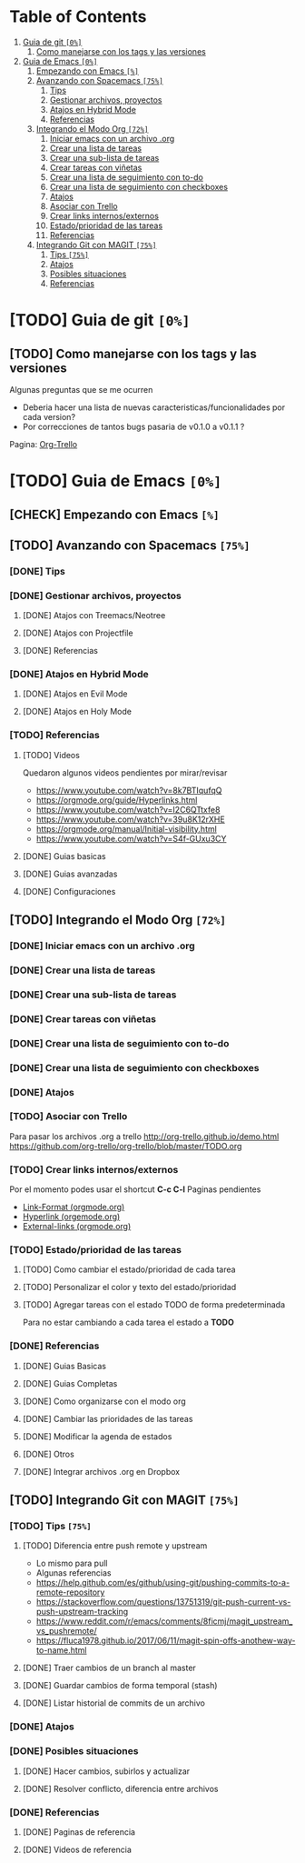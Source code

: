 
# Table of Contents

1.  [Guia de git <code>[0%]</code>](#orgd4a4a0b)
    1.  [Como manejarse con los tags y las versiones](#org7ff0343)
2.  [Guia de Emacs <code>[0%]</code>](#orgd190a6a)
    1.  [Empezando con Emacs <code>[%]</code>](#org78db337)
    2.  [Avanzando con Spacemacs <code>[75%]</code>](#orgce5d44b)
        1.  [Tips](#org1d29297)
        2.  [Gestionar archivos, proyectos](#orgd5875a9)
        3.  [Atajos en Hybrid Mode](#orgcf72748)
        4.  [Referencias](#org62a78e8)
    3.  [Integrando el Modo Org <code>[72%]</code>](#org9264056)
        1.  [Iniciar emacs con un archivo .org](#org301d43d)
        2.  [Crear una lista de tareas](#org1048f62)
        3.  [Crear una sub-lista de tareas](#org2b4edda)
        4.  [Crear tareas con viñetas](#org3cd52e5)
        5.  [Crear una lista de seguimiento con to-do](#org7156d9a)
        6.  [Crear una lista de seguimiento con checkboxes](#org0d124ec)
        7.  [Atajos](#org05d09bf)
        8.  [Asociar con Trello](#orgb163021)
        9.  [Crear links internos/externos](#orgff7b2be)
        10. [Estado/prioridad de las tareas](#org230a8b5)
        11. [Referencias](#org00704a6)
    4.  [Integrando Git con MAGIT <code>[75%]</code>](#orge599a7e)
        1.  [Tips <code>[75%]</code>](#orgd2cccff)
        2.  [Atajos](#org4ea2a48)
        3.  [Posibles situaciones](#org3df3a7c)
        4.  [Referencias](#orgf4550cc)


<a id="orgd4a4a0b"></a>

# [TODO] Guia de git <code>[0%]</code>


<a id="org7ff0343"></a>

## [TODO] Como manejarse con los tags y las versiones

Algunas preguntas que se me ocurren

-   Deberia hacer una lista de nuevas caracteristicas/funcionalidades por cada version?
-   Por correcciones de tantos bugs pasaria de v0.1.0 a v0.1.1 ?

Pagina: [Org-Trello](https://github.com/org-trello/org-trello/blob/master/TODO.org)


<a id="orgd190a6a"></a>

# [TODO] Guia de Emacs <code>[0%]</code>


<a id="org78db337"></a>

## [CHECK] Empezando con Emacs <code>[%]</code>


<a id="orgce5d44b"></a>

## [TODO] Avanzando con Spacemacs <code>[75%]</code>


<a id="org1d29297"></a>

### [DONE] Tips


<a id="orgd5875a9"></a>

### [DONE] Gestionar archivos, proyectos

1.  [DONE] Atajos con Treemacs/Neotree

2.  [DONE] Atajos con Projectfile

3.  [DONE] Referencias


<a id="orgcf72748"></a>

### [DONE] Atajos en Hybrid Mode

1.  [DONE] Atajos en Evil Mode

2.  [DONE] Atajos en Holy Mode


<a id="org62a78e8"></a>

### [TODO] Referencias

1.  [TODO] Videos

    Quedaron algunos videos pendientes por mirar/revisar
    
    -   <https://www.youtube.com/watch?v=8k7BTIqufqQ>
    -   <https://orgmode.org/guide/Hyperlinks.html>
    -   <https://www.youtube.com/watch?v=I2C6QTtxfe8>
    -   <https://www.youtube.com/watch?v=39u8K12rXHE>
    -   <https://orgmode.org/manual/Initial-visibility.html>
    -   <https://www.youtube.com/watch?v=S4f-GUxu3CY>

2.  [DONE] Guias basicas

3.  [DONE] Guias avanzadas

4.  [DONE] Configuraciones


<a id="org9264056"></a>

## [TODO] Integrando el Modo Org <code>[72%]</code>


<a id="org301d43d"></a>

### [DONE] Iniciar emacs con un archivo .org


<a id="org1048f62"></a>

### [DONE] Crear una lista de tareas


<a id="org2b4edda"></a>

### [DONE] Crear una sub-lista de tareas


<a id="org3cd52e5"></a>

### [DONE] Crear tareas con viñetas


<a id="org7156d9a"></a>

### [DONE] Crear una lista de seguimiento con to-do


<a id="org0d124ec"></a>

### [DONE] Crear una lista de seguimiento con checkboxes


<a id="org05d09bf"></a>

### [DONE] Atajos


<a id="orgb163021"></a>

### [TODO] Asociar con Trello

Para pasar los archivos .org a trello
<http://org-trello.github.io/demo.html>
<https://github.com/org-trello/org-trello/blob/master/TODO.org>


<a id="orgff7b2be"></a>

### [TODO] Crear links internos/externos

Por el momento podes usar el shortcut ****C-c C-l****
Paginas pendientes

-   [Link-Format (orgmode.org)](https://orgmode.org/manual/Link-Format.html)
-   [Hyperlink (orgemode.org)](https://orgmode.org/guide/Hyperlinks.html)
-   [External-links (orgmode.org)](https://orgmode.org/manual/External-Links.html)


<a id="org230a8b5"></a>

### [TODO] Estado/prioridad de las tareas

1.  [TODO] Como cambiar el estado/prioridad de cada tarea

2.  [TODO] Personalizar el color y texto del estado/prioridad

3.  [TODO] Agregar tareas con el estado TODO de forma predeterminada

    Para no estar cambiando a cada tarea el estado a ****TODO****


<a id="org00704a6"></a>

### [DONE] Referencias

1.  [DONE] Guias Basicas

2.  [DONE] Guias Completas

3.  [DONE] Como organizarse con el modo org

4.  [DONE] Cambiar las prioridades de las tareas

5.  [DONE] Modificar la agenda de estados

6.  [DONE] Otros

7.  [DONE] Integrar archivos .org en Dropbox


<a id="orge599a7e"></a>

## [TODO] Integrando Git con MAGIT <code>[75%]</code>


<a id="orgd2cccff"></a>

### [TODO] Tips <code>[75%]</code>

1.  [TODO] Diferencia entre push remote y upstream

    -   Lo mismo para pull
    -   Algunas referencias
    -   <https://help.github.com/es/github/using-git/pushing-commits-to-a-remote-repository>
    -   <https://stackoverflow.com/questions/13751319/git-push-current-vs-push-upstream-tracking>
    -   <https://www.reddit.com/r/emacs/comments/8ficmj/magit_upstream_vs_pushremote/>
    -   <https://fluca1978.github.io/2017/06/11/magit-spin-offs-anothew-way-to-name.html>

2.  [DONE] Traer cambios de un branch al master

3.  [DONE] Guardar cambios de forma temporal (stash)

4.  [DONE] Listar historial de commits de un archivo


<a id="org4ea2a48"></a>

### [DONE] Atajos


<a id="org3df3a7c"></a>

### [DONE] Posibles situaciones

1.  [DONE] Hacer cambios, subirlos y actualizar

2.  [DONE] Resolver conflicto, diferencia entre archivos


<a id="orgf4550cc"></a>

### [DONE] Referencias

1.  [DONE] Paginas de referencia

2.  [DONE] Videos de referencia

